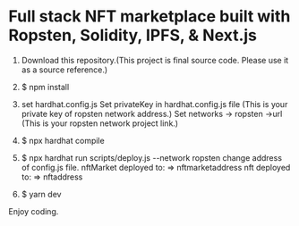# Full stack NFT marketplace built with Ropsten, Solidity, IPFS, & Next.js

1. Download this repository.(This project is final source code. Please use it as a source reference.)

2. $ npm install

3. set hardhat.config.js
  Set privateKey in hardhat.config.js file (This is your private key of ropsten network address.)
  Set networks -> ropsten ->url (This is your ropsten network project link.)
 
4. $ npx hardhat compile

5. $ npx hardhat run scripts/deploy.js --network ropsten
  change address of config.js file.
   nftMarket deployed to: => nftmarketaddress
   nft deployed to: => nftaddress
  
6. $ yarn dev


Enjoy coding.

            
            
  
